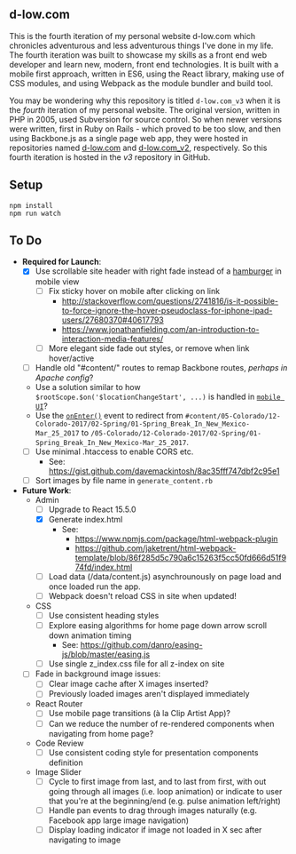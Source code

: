 d-low.com 
---
 
This is the fourth iteration of my personal website d-low.com which chronicles
adventurous and less adventurous things I've done in my life. The fourth 
iteration was built to showcase my skills as a front end web developer and learn
new, modern, front end technologies. It is built with a mobile first approach, 
written in ES6, using the React library, making use of CSS modules, and using 
Webpack as the module bundler and build tool.

You may be wondering why this repository is titled `d-low.com_v3` when it is
the _fourth_ iteration of my personal website. The original version, written in
PHP in 2005, used Subversion for source control. So when newer versions were 
written, first in Ruby on Rails - which proved to be too slow, and then using
Backbone.js as a single page web app, they were hosted in repositories named
[d-low.com](https://github.com/d-low/d-low.com) and 
[d-low.com_v2](https://github.com/d-low/d-low.com_v2), respectively. So this
fourth iteration is hosted in the _v3_ repository in GitHub.
 
 
Setup
---
 
```
npm install
npm run watch 
```

To Do
---

- **Required for Launch**:
  - [x] Use scrollable site header with right fade instead of a [hamburger](https://uxplanet.org/great-alternatives-to-hamburger-menus-d4c76d9414dd) in mobile view
    - [ ] Fix sticky hover on mobile after clicking on link
      - http://stackoverflow.com/questions/2741816/is-it-possible-to-force-ignore-the-hover-pseudoclass-for-iphone-ipad-users/27680370#40617793
      - https://www.jonathanfielding.com/an-introduction-to-interaction-media-features/
    - [ ] More elegant side fade out styles, or remove when link hover/active
  - [ ] Handle old "#content/" routes to remap Backbone routes, _perhaps in Apache config_?
   - Use a solution similar to how `$rootScope.$on('$locationChangeStart', ...)` is handled
     in [`mobile UI`](http://d20h79ce57am7k.cloudfront.net/fed06fe9da4f890fd3cc20be7fc4059ef472eabc/scripts/app.js)?
   - Use the [`onEnter()`](https://github.com/ReactTraining/react-router/blob/v3/docs/API.md#onenternextstate-replace-callback) event to redirect from `#content/05-Colorado/12-Colorado-2017/02-Spring/01-Spring_Break_In_New_Mexico-Mar_25_2017` to `/05-Colorado/12-Colorado-2017/02-Spring/01-Spring_Break_In_New_Mexico-Mar_25_2017`.
  - [ ] Use minimal .htaccess to enable CORS etc.
    - See: https://gist.github.com/davemackintosh/8ac35fff747dbf2c95e1
  - [ ] Sort images by file name in `generate_content.rb`
  
- **Future Work**:  
  - Admin
    - [ ] Upgrade to React 15.5.0
    - [x] Generate index.html
      - See: 
        - https://www.npmjs.com/package/html-webpack-plugin
        - https://github.com/jaketrent/html-webpack-template/blob/86f285d5c790a6c15263f5cc50fd666d51f974fd/index.html
    - [ ] Load data (/data/content.js) asynchrounously on page load and once loaded 
        run the app.
    - [ ] Webpack doesn't reload CSS in site when updated!
  - CSS
    - [ ] Use consistent heading styles 
    - [ ] Explore easing algorithms for home page down arrow scroll down animation timing
      - See: https://github.com/danro/easing-js/blob/master/easing.js
    - [ ] Use single z_index.css file for all z-index on site
  - [ ] Fade in background image issues:
    - [ ] Clear image cache after X images inserted?
    - [ ] Previously loaded images aren't displayed immediately
  - React Router
    - [ ] Use mobile page transitions (à la Clip Artist App)?
    - [ ] Can we reduce the number of re-rendered components when navigating from home page?
  - Code Review
    - [ ] Use consistent coding style for presentation components definition 
  - Image Slider
    - [ ] Cycle to first image from last, and to last from first, with out going through all images (i.e. loop animation) or indicate to user that you're at the beginning/end (e.g. pulse animation left/right)
    - [ ] Handle pan events to drag through images naturally (e.g. Facebook app large image navigation) 
    - [ ] Display loading indicator if image not loaded in X sec after navigating to image
